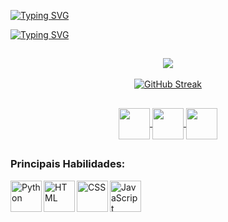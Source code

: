 [![Typing SVG](https://readme-typing-svg.herokuapp.com?font=Fira+Code&pause=1000&color=8B1D9C&center=falso&vCenter=falso&repeat=verdadeiro&random=falso&width=435&lines=Ol%C3%A1%2C+eu+sou+a+Gabriela+Schubert+%F0%9F%91%8B)](https://git.io/typing-svg)

[![Typing SVG](https://readme-typing-svg.herokuapp.com?font=Rob%C3%B4&size=15&pause=1000&color=CB65F7&center=falso&vCenter=falso&repeat=verdadeiro&random=falso&width=435&lines=%F0%9F%98%84+Bacharelanda+em+Sistemas+de+Informa%C3%A7%C3%A3o)](https://git.io/typing-svg)

  ##

<div align="center"> <img src="https://github-readme-stats.vercel.app/api/top-langs/?username=GabrielaSchubert&theme=vue-dark&show_icons=true&hide_border=true&layout=compact">
</div>

<br>

<div align="center">
  <a href="https://git.io/streak-stats"><img src="https://streak-stats.demolab.com?user=GabrielaSchubert&theme=midnight-purple&hide_border=falso" alt="GitHub Streak" /></a>
</div>

##

<div align="center"> 
  <a href="https://instagram.com/gabriela_schubert" target="_blank">
  <img align="center" height="50" width="50" src="https://github.com/GabrielaSchubert/GabrielaSchubert/assets/130176270/a8dd6d5e-a5b9-42e9-b906-c4c44861f6e6">
  </a>
   
  <a href="mailto:gabrielaschubert172@gmail.com" target="_blank">
  <img align="center" height="50" width="50" src="https://github.com/GabrielaSchubert/GabrielaSchubert/assets/130176270/c3f5f355-da10-4cdc-98f3-28a2d1181aea">
  </a>
  
  <a href="https://www.linkedin.com/in/gabriela-schubert-630741271" target="_blank">
  <img align="center" height="50" width="50" src="https://github.com/GabrielaSchubert/GabrielaSchubert/assets/130176270/65dce5ce-0cd5-4f07-a3f6-d1a5bccb0177">
  </a> 
</div>

##

### Principais Habilidades:

<div align="left">
  <img align="left" alt="Python" height="50" width="50" src="https://github.com/GabrielaSchubert/GabrielaSchubert/assets/130176270/d778a858-16c9-4038-bb9b-7938ca0ac853">
  <img align="left" alt="HTML" height="50" width="50" src="https://github.com/GabrielaSchubert/GabrielaSchubert/assets/130176270/5c5a5fc7-a847-43e2-ad3d-af01beeed09d">
  <img align="left" alt="CSS" height="50" width="50" src="https://github.com/GabrielaSchubert/GabrielaSchubert/assets/130176270/04ccc078-fd8c-4339-94c9-949b6ff3eb57">
  <img align="left" alt="JavaScript" height="50" width="50" src="https://github.com/GabrielaSchubert/GabrielaSchubert/assets/130176270/6a970d5e-f0e9-4692-b9fb-eb8a9239d777">
</div>
